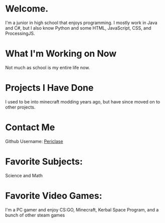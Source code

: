 # Welcome.
I'm a junior in high school that enjoys programming. I mostly work in Java and C#, but I also know Python and some HTML, JavaScript, CSS, and ProcessingJS.

# What I'm Working on Now
Not much as school is my entire life now. 

# Projects I Have Done
I used to be into minecraft modding years ago, but have since moved on to other projects.

# Contact Me 
Github Username: [Periclase](https://github.com/Periclase)  

# Favorite Subjects: 
Science and Math  

# Favorite Video Games:
I'm a PC gamer and enjoy CS:GO, Minecraft, Kerbal Space Program, and a bunch of other steam games




